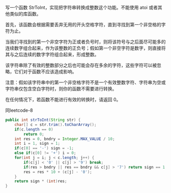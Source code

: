 写一个函数 StrToInt，实现把字符串转换成整数这个功能。不能使用 atoi 或者其他类似的库函数。

首先，该函数会根据需要丢弃无用的开头空格字符，直到寻找到第一个非空格的字符为止。

当我们寻找到的第一个非空字符为正或者负号时，则将该符号与之后面尽可能多的连续数字组合起来，作为该整数的正负号；假如第一个非空字符是数字，则直接将其与之后连续的数字字符组合起来，形成整数。

该字符串除了有效的整数部分之后也可能会存在多余的字符，这些字符可以被忽略，它们对于函数不应该造成影响。

注意：假如该字符串中的第一个非空格字符不是一个有效整数字符、字符串为空或字符串仅包含空白字符时，则你的函数不需要进行转换。

在任何情况下，若函数不能进行有效的转换时，请返回 0。



同leetcode-8
```Java
public int strToInt(String str) {
    char[] c = str.trim().toCharArray();
    if(c.length == 0) 
        return 0;
    int res = 0, bndry = Integer.MAX_VALUE / 10;
    int i = 1, sign = 1;
    if(c[0] == '-') sign = -1;
    else if(c[0] != '+') i = 0;
    for(int j = i; j < c.length; j++) {
        if(c[j] < '0' || c[j] > '9') break;
        if(res > bndry || res == bndry && c[j] > '7') return sign == 1 ? Integer.MAX_VALUE : Integer.MIN_VALUE;
        res = res * 10 + (c[j] - '0');
    }
    return sign * (int)res;
}
```